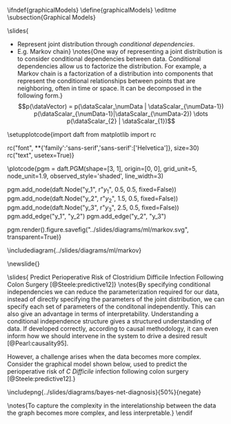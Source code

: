 \ifndef{graphicalModels}
\define{graphicalModels}
\editme
\subsection{Graphical Models}

\slides{
* Represent joint distribution through *conditional dependencies*.
* E.g. Markov chain}
\notes{One way of representing a joint distribution is to consider conditional dependencies between data. Conditional dependencies allow us to factorize the distribution. For example, a Markov chain is a factorization of a distribution into components that represent the conditional relationships between points that are neighboring, often in time or space. It can be decomposed in the following form.}
$$p(\dataVector) = p(\dataScalar_\numData | \dataScalar_{\numData-1}) p(\dataScalar_{\numData-1}|\dataScalar_{\numData-2}) \dots p(\dataScalar_{2} | \dataScalar_{1})$$

\setupplotcode{import daft
from matplotlib import rc

rc("font", **{'family':'sans-serif','sans-serif':['Helvetica']}, size=30)
rc("text", usetex=True)}

\plotcode{pgm = daft.PGM(shape=[3, 1],
               origin=[0, 0], 
               grid_unit=5, 
               node_unit=1.9, 
               observed_style='shaded',
              line_width=3)


pgm.add_node(daft.Node("y_1", r"$y_1$", 0.5, 0.5, fixed=False))
pgm.add_node(daft.Node("y_2", r"$y_2$", 1.5, 0.5, fixed=False))
pgm.add_node(daft.Node("y_3", r"$y_3$", 2.5, 0.5, fixed=False))
pgm.add_edge("y_1", "y_2")
pgm.add_edge("y_2", "y_3")

pgm.render().figure.savefig("../slides/diagrams/ml/markov.svg", transparent=True)}

\includediagram{../slides/diagrams/ml/markov}

\newslide{}

\slides{
Predict Perioperative Risk of Clostridium Difficile Infection Following Colon Surgery [@Steele:predictive12]}
\notes{By specifying conditional independencies we can reduce the parameterization required for our data, instead of directly specifying the parameters of the joint distribution, we can specify each set of parameters of the conditonal independently. This can also give an advantage in terms of interpretability. Understanding a conditional independence structure gives a structured understanding of data. If developed correctly, according to causal methodology, it can even inform how we should intervene in the system to drive a desired result [@Pearl:causality95]. 

However, a challenge arises when the data becomes more complex. Consider the graphical model shown below, used to predict the perioperative risk of *C Difficile* infection following colon surgery [@Steele:predictive12].}

\includepng{../slides/diagrams/bayes-net-diagnosis}{50%}{negate}

\notes{To capture the complexity in the interelationship between the data the graph becomes more complex, and less interpretable.}
\endif
